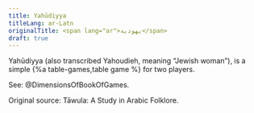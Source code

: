 ```yaml
---
title: Yahūdiyya
titleLang: ar-Latn
originalTitle: <span lang="ar">يهودية</span>
draft: true
---
```


<span lang="ar-Latn" class="noun">Yahūdiyya</span> (also transcribed <span
lang="ar-Latn">Yahoudieh</span>, meaning “Jewish woman”), is a simple {%a
table-games,table game %} for two players.

See: @DimensionsOfBookOfGames.

Original source: Tāwula: A Study in Arabic Folklore.
